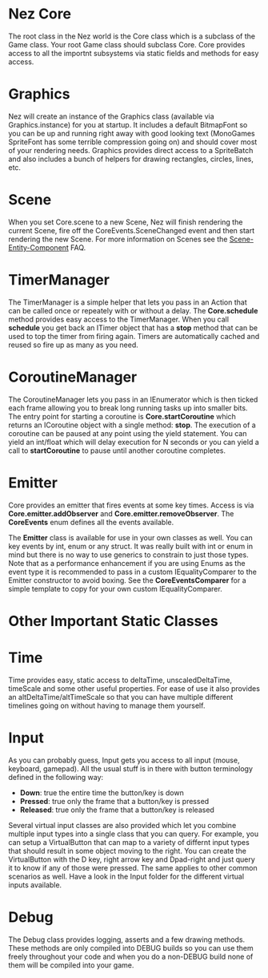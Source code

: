 Nez Core
==========

The root class in the Nez world is the Core class which is a subclass of the Game class. Your root Game class should subclass Core. Core provides access to all the importnt subsystems via static fields and methods for easy access.


Graphics
==========

Nez will create an instance of the Graphics class (available via Graphics.instance) for you at startup. It includes a default BitmapFont so you can be up and running right away with good looking text (MonoGames SpriteFont has some terrible compression going on) and should cover most of your rendering needs. Graphics provides direct access to a SpriteBatch and also includes a bunch of helpers for drawing rectangles, circles, lines, etc.


Scene
==========

When you set Core.scene to a new Scene, Nez will finish rendering the current Scene, fire off the CoreEvents.SceneChanged event and then start rendering the new Scene. For more information on Scenes see the [Scene-Entity-Component](Scene-Entity-Component.md) FAQ.


TimerManager
==========

The TimerManager is a simple helper that lets you pass in an Action that can be called once or repeately with or without a delay. The **Core.schedule** method provides easy access to the TimerManager. When you call **schedule** you get back an ITimer object that has a **stop** method that can be used to top the timer from firing again. Timers are automatically cached and reused so fire up as many as you need.


CoroutineManager
==========
The CoroutineManager lets you pass in an IEnumerator which is then ticked each frame allowing you to break long running tasks up into smaller bits. The entry point for starting a coroutine is **Core.startCoroutine** which returns an ICoroutine object with a single method: **stop**. The execution of a coroutine can be paused at any point using the yield statement. You can yield an int/float which will delay execution for N seconds or you can yield a call to **startCoroutine** to pause until another coroutine completes.


Emitter<CoreEvents>
==========
Core provides an emitter that fires events at some key times. Access is via **Core.emitter.addObserver** and **Core.emitter.removeObserver**. The **CoreEvents** enum defines all the events available.

The **Emitter<T>** class is available for use in your own classes as well. You can key events by int, enum or any struct. It was really built with int or enum in mind but there is no way to use generics to constrain to just those types. Note that as a performance enhancement if you are using Enums as the event type it is recommended to pass in a custom IEqualityComparer<T> to the Emitter constructor to avoid boxing. See the **CoreEventsComparer** for a simple template to copy for your own custom IEqualityComparer<T>.


Other Important Static Classes
==

Time
==========

Time provides easy, static access to deltaTime, unscaledDeltaTime, timeScale and some other useful properties. For ease of use it also provides an altDeltaTime/altTimeScale so that you can have multiple different timelines going on without having to manage them yourself.


Input
==========

As you can probably guess, Input gets you access to all input (mouse, keyboard, gamepad). All the usual stuff is in there with button terminology defined in the following way:

- **Down**: true the entire time the button/key is down
- **Pressed**: true only the frame that a button/key is pressed
- **Released**: true only the frame that a button/key is released

Several virtual input classes are also provided which let you combine multiple input types into a single class that you can query. For example, you can setup a VirtualButton that can map to a variety of differnt input types that should result in some object moving to the right. You can create the VirtualButton with the D key, right arrow key and Dpad-right and just query it to know if any of those were pressed. The same applies to other common scenarios as well. Have a look in the Input folder for the different virtual inputs available.


Debug
==========

The Debug class provides logging, asserts and a few drawing methods. These methods are only compiled into DEBUG builds so you can use them freely throughout your code and when you do a non-DEBUG build none of them will be compiled into your game.

